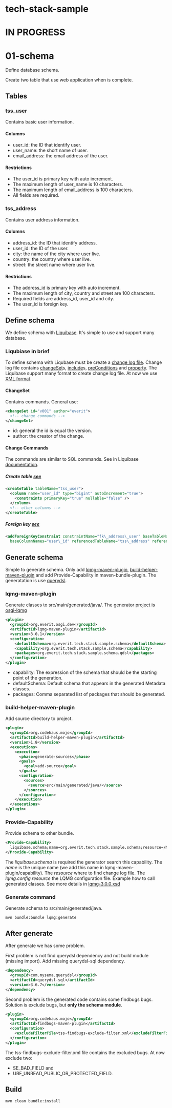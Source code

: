 # tech-stack-sample
# IN PROGRESS

# 01-schema

Define database schema.

Create two table that use web application when is complete.

## Tables

### tss_user
Contains basic user information.

#### Columns
* user_id: the ID that identify user.
* user_name: the short name of user. 
* email_address: the email address of the user.

#### Restrictions
* The user_id is primary key with auto increment.
* The maximum length of user_name is 10 characters. 
* The maximum length of email_address is 100 characters.
* All fields are required.

### tss_address
Contains user address information.

#### Columns
* address_id: the ID that identify address.
* user_id: the ID of the user.
* city: the name of the city where user live. 
* country: the country where user live.
* street: the street name where user live.

#### Restrictions
* The address_id is primary key with auto increment.
* The maximum length of city, country and street are 100 characters. 
* Required fields are address\_id, user\_id and city.
* The user\_id is foreign key. 

## Define schema
We define schema with [Liquibase][1]. It's simple to use and support many database.

### Liqubiase in brief
To define schema with Liqubase must be create a [change log file][2]. Change log file contains [changeSet][3]s, [include][4]s, [preConditions][5] and [property][6]. The Liquibase support many format to create change log file. At now we use [XML format][7].

#### ChangeSet
Contains commands. General use:
```xml
<changeSet id="v001" author="everit">
  <!-- change commands -->
</changeSet>
```
* id: general the id is equal the version. 
* author: the creator of the change. 

#### Change Commands
The commands are similar to SQL commands. See in Liquibase [documentation][8].
##### Create table [see][9]
```xml
<createTable tableName="tss_user">
  <column name="user_id" type="bigint" autoIncrement="true">
    <constraints primaryKey="true" nullable="false" />
  </column>
  <!-- other columns -->
</createTable>
```
##### Foreign key [see][10]
```xml
<addForeignKeyConstraint constraintName="fk\_address\_user" baseTableName="tss\_user"
  baseColumnNames="user\_id" referencedTableName="tss\_address" referencedColumnNames="user\_id" />
```

## Generate schema
Simple to generate schema. Only add [lqmg-maven-plugin][11], [build-helper-maven-plugin][12] and add Provide-Capability in maven-bundle-plugin. The generatation is use [querydsl][13].

### lqmg-maven-plugin
Generate classes to src/main/generated/java/. The generator project is [osgi-lqmg][14]

```xml
<plugin>
  <groupId>org.everit.osgi.dev</groupId>
  <artifactId>lqmg-maven-plugin</artifactId>
  <version>3.0.1</version>
  <configuration>
    <defaultSchema>org.everit.tech.stack.sample.schema</defaultSchema>
    <capability>org.everit.tech.stack.sample.schema</capability>
    <packages>org.everit.tech.stack.sample.schema.qdsl</packages>
  </configuration>
</plugin>
```
* capability: The expression of the schema that should be the starting point of the generation.
* defaultSchema: Default schema that appears in the generated Metadata classes.
* packages: Comma separated list of packages that should be generated.

### build-helper-maven-plugin
Add source directory to project.

```xml
<plugin>
  <groupId>org.codehaus.mojo</groupId>
  <artifactId>build-helper-maven-plugin</artifactId>
  <version>1.8</version>
  <executions>
    <execution>
      <phase>generate-sources</phase>
      <goals>
        <goal>add-source</goal>
      </goals>
      <configuration>
        <sources>
          <source>src/main/generated/java/</source>
        </sources>
      </configuration>
    </execution>
  </executions>
</plugin>
```

### Provide-Capability
Provide schema to other bundle.
```xml
<Provide-Capability>
  liquibase.schema;name=org.everit.tech.stack.sample.schema;resource=/META-INF/liquibase/tss.changelog-master.xml;lqmg.config.resource=/META-INF/liquibase/tss.lqmg.xml
</Provide-Capability>
```
The _liquibase.schema_ is required the generator search this capability. 
The _name_ is the unique name (we add this name in lqmg-maven-plugin/capability).
The _resource_ where to find change log file.
The _lqmg.config.resource_ the LQMG configuration file. Example how to call generated classes. See more details in [lqmg-3.0.0.xsd][15]

### Generate command
Generate schema to src/main/generated/java.

```
mvn bundle:bundle lqmg:generate
```

## After generate
After generate we has some problem. 

First problem is not find querydsl dependency and not build module (missing import). Add missing querydsl-sql dependency.
```xml
<dependency>
  <groupId>com.mysema.querydsl</groupId>
  <artifactId>querydsl-sql</artifactId>
  <version>3.6.7</version>
</dependency>
```

Second problem is the generated code contains some findbugs bugs. Solution is exclude bugs, but **only the schema module**.
```xml
<plugin>
  <groupId>org.codehaus.mojo</groupId>
  <artifactId>findbugs-maven-plugin</artifactId>
  <configuration>
    <excludeFilterFile>tss-findbugs-exclude-filter.xml</excludeFilterFile>
  </configuration>
</plugin>
```
The tss-findbugs-exclude-filter.xml file contains the excluded bugs. At now exclude two: 
* SE\_BAD\_FIELD and 
* URF\_UNREAD\_PUBLIC\_OR\_PROTECTED\_FIELD.

## Build
```
mvn clean bundle:install
```

[1]: http://www.liquibase.org
[2]: http://www.liquibase.org/documentation/databasechangelog.html
[3]: http://www.liquibase.org/documentation/changeset.html
[4]: http://www.liquibase.org/documentation/include.html
[5]: http://www.liquibase.org/documentation/preconditions.html
[6]: http://www.liquibase.org/documentation/changelog_parameters.html
[7]: http://www.liquibase.org/documentation/xml_format.html
[8]: http://www.liquibase.org/documentation/changes/index.html
[9]: http://www.liquibase.org/documentation/changes/create_table.html
[10]: http://www.liquibase.org/documentation/changes/add_foreign_key_constraint.html
[11]: https://github.com/everit-org/lqmg-maven-plugin
[12]: http://www.mojohaus.org/build-helper-maven-plugin/index.html
[13]: http://www.querydsl.com/
[14]: https://github.com/everit-org/osgi-lqmg
[15]: https://github.com/everit-org/osgi-lqmg/blob/master/src/main/resources/META-INF/lqmg-3.0.0.xsd